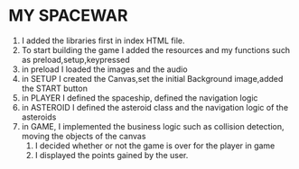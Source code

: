 # MY SPACEWAR
1. I added the libraries first in index HTML file.
2. To start building the game I added the resources and my functions such as preload,setup,keypressed
3. in preload I loaded the images and the audio
4. in SETUP I created the Canvas,set the initial Background image,added the START button
5. in PLAYER I defined the spaceship, defined the navigation logic
6. in ASTEROID I defined the asteroid class and the navigation logic of the asteroids
7. in GAME, I implemented the business logic such as collision detection, moving the objects of the canvas
   1. I decided whether or not the game is  over for the player in game
   2. I displayed the points gained by the user.
   
